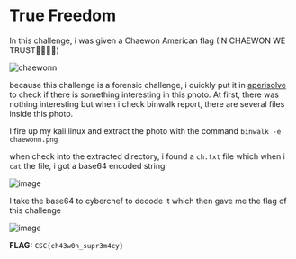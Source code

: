 # **True Freedom**

In this challenge, i was given a Chaewon American flag (IN CHAEWON WE TRUST☝🏻️☝🏻️)

![chaewonn](https://github.com/Bepe2306/CTF-Write-Up/assets/153899054/34d0a591-2020-4753-a032-72cfff09da6c)

because this challenge is a forensic challenge, i quickly put it in [aperisolve](https://www.aperisolve.com/45e6cbbb61c5d191a0461e500c833be5) to check if there is something interesting in this photo.
At first, there was nothing interesting but when i check binwalk report, there are several files inside this photo.

I fire up my kali linux and extract the photo with the command `binwalk -e chaewonn.png`

when check into the extracted directory, i found a `ch.txt` file which when i `cat` the file, i got a base64 encoded string

![image](https://github.com/Bepe2306/CTF-Write-Up/assets/153899054/ca436e98-d7fc-4f51-8516-ccff3c8adc7e)

I take the base64 to cyberchef to decode it which then gave me the flag of this challenge

![image](https://github.com/Bepe2306/CTF-Write-Up/assets/153899054/9ff67e92-22cf-42af-842d-07d3c705be42)

**FLAG:** `CSC{ch43w0n_supr3m4cy}`
